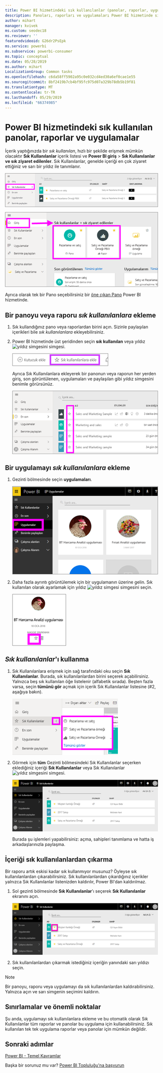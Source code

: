 ```yaml
---
title: Power BI hizmetindeki sık kullanılanlar (panolar, raporlar, uygulamalar)
description: Panoları, raporları ve uygulamaları Power BI hizmetinde sık kullanılanlara eklemeye ilişkin belge
author: mihart
manager: kvivek
ms.custom: seodec18
ms.reviewer: ''
featuredvideoid: G26dr2PsEpk
ms.service: powerbi
ms.subservice: powerbi-consumer
ms.topic: conceptual
ms.date: 05/28/2019
ms.author: mihart
LocalizationGroup: Common tasks
ms.openlocfilehash: c6da58ff5902a95c0e032cd4ed30a6ef0cae1e55
ms.sourcegitcommit: 8bf2419b7cb4bf95fc975d07a329b78db5b19f81
ms.translationtype: MT
ms.contentlocale: tr-TR
ms.lasthandoff: 05/29/2019
ms.locfileid: "66374985"
---
```

# <a name="favorite-dashboards-reports-and-apps-in-power-bi-service"></a>Power BI hizmetindeki sık kullanılan panolar, raporlar ve uygulamalar
İçerik yaptığınızda bir *sık kullanılan*, hızlı bir şekilde erişmek mümkün olacaktır **Sık Kullanılanlar** içerik listesi ve **Power BI giriş**  >   **Sık Kullanılanlar ve sık ziyaret edilenler**.  Sık Kullanılanlar, genelde içeriği en çok ziyaret ettiğiniz ve sarı bir yıldız ile tanımlanır.

   ![Sık kullanılan simgesi](./media/end-user-favorite/power-bi-favorite-nav.png)

   ![Sık kullanılan simgesi](./media/end-user-favorite/power-bi-home.png)

Ayrıca olarak tek bir Pano seçebilirsiniz bir [öne çıkan Pano](end-user-featured.md) Power BI hizmetinde.

## <a name="add-a-dashboard-or-report-as-a-favorite"></a>Bir panoyu veya raporu *sık kullanılanlara* ekleme

1. Sık kullandığınız pano veya raporlardan birini açın. Sizinle paylaşılan içerikleri bile *sık kullanılanlara* ekleyebilirsiniz.

2. Power BI hizmetinde üst şeridinden seçin **sık kullanılan** veya yıldız ![yıldız simgesini](./media/end-user-favorite/power-bi-favorite-icon.png) simgesi.
   
   ![Sık kullanılan simgesi](./media/end-user-favorite/powerbi-dashboard-favorite.png)
   
   Ayrıca Sık Kullanılanlara ekleyerek bir panonun veya raporun her yerden giriş, son görüntülenen, uygulamaları ve paylaşılan gibi yıldız simgesini benimle görürsünüz. 
   
   ![Sarı yıldızın bulunduğu pano sekmesi](./media/end-user-favorite/power-bi-recent.png)

## <a name="add-an-app-as-a-favorite"></a>Bir uygulamayı *sık kullanılanlara* ekleme

1. Gezinti bölmesinde seçin **uygulamaları**.

   ![pano](./media/end-user-favorite/power-bi-favorite-apps.png)

2. Daha fazla ayrıntı görüntülemek için bir uygulamanın üzerine gelin.  Sık kullanılan olarak ayarlamak için yıldız ![yıldız simgesi](./media/end-user-favorite/power-bi-favorite-icon.png)  simgesini seçin.
   
   ![uygulamanın üzerine gelme](./media/end-user-favorite/power-bi-favorite-app.png)

## <a name="working-with-favorites"></a>*Sık kullanılanlar*'ı kullanma
1. Sık Kullanılanlara erişmek için sağ tarafındaki oku seçin **Sık Kullanılanlar**.  Burada, sık kullanılanlardan birini seçerek açabilirsiniz. Yalnızca beş sık kullanılan öğe listelenir (alfabetik sırada). Beşten fazla varsa, seçin **tümünü gör** açmak için içerik Sık Kullanılanlar listesine (#2, aşağıya bakın). 
   
   ![Sık kullanılanlar açılır öğesi](./media/end-user-favorite/power-bi-favorite-flyout.png)
2. Görmek için **tüm** Gezinti bölmesindeki Sık Kullanılanlar seçerken eklediğiniz içeriği **Sık Kullanılanlar** veya Sık Kullanılanlar ![yıldız simgesini](./media/end-user-favorite/power-bi-favorites-icon.png) simgesi.  
   
    ![sık kullanılan penceresi](./media/end-user-favorite/power-bi-favorites-screen.png)
   
   Burada şu işlemleri yapabilirsiniz: açma, sahipleri tanımlama ve hatta iş arkadaşlarınızla paylaşma.

## <a name="unfavorite-content"></a>İçeriği sık kullanılanlardan çıkarma
Bir raporu artık eskisi kadar sık kullanmıyor musunuz?  Öyleyse sık kullanılanlardan çıkarabilirsiniz. Sık kullanılanlardan çıkardığınız içerikler yalnızca Sık Kullanılanlar listenizden kaldırılır, Power BI'dan kaldırılmaz.

1. Sol gezinti bölmesinde **Sık Kullanılanlar**'ı seçerek **Sık Kullanılanlar** ekranını açın.
   
   ![Sık Kullanılanlar ekranı](./media/end-user-favorite/power-bi-unfavorites-screen.png)
2. Sık kullanılanlardan çıkarmak istediğiniz içeriğin yanındaki sarı yıldızı seçin.

> [!NOTE]
> Bir panoyu, raporu veya uygulamayı da sık kullanılanlardan kaldırabilirsiniz. Yalnızca açın ve sarı simgenin seçimini kaldırın.   
> 
> 
## <a name="limitations-and-considerations"></a>Sınırlamalar ve önemli noktalar
Şu anda, uygulamayı sık kullanılanlara ekleme ve bu otomatik olarak Sık Kullanılanlar tüm raporlar ve panolar bu uygulama için kullanabilirsiniz. Sık kullanılan tek tek uygulama raporlar veya panolar için mümkün değildir. 

## <a name="next-steps"></a>Sonraki adımlar
[Power BI - Temel Kavramlar](end-user-basic-concepts.md)

Başka bir sorunuz mu var? [Power BI Topluluğu'na başvurun](http://community.powerbi.com/)

